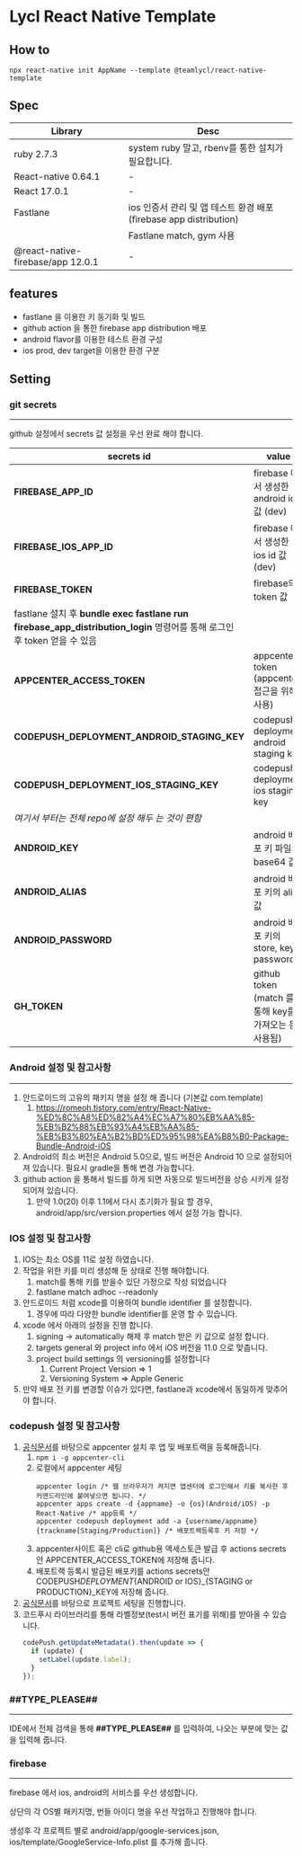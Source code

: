# Lycl React Native Template

## How to

```
npx react-native init AppName --template @teamlycl/react-native-template
```

## Spec

| Library                           | Desc                                                               |
| --------------------------------- | ------------------------------------------------------------------ |
| ruby 2.7.3                        | system ruby 말고, rbenv를 통한 설치가 필요합니다.                  |
| React-native 0.64.1               | -                                                                  |
| React 17.0.1                      | -                                                                  |
| Fastlane                          | ios 인증서 관리 및 앱 테스트 환경 배포 (firebase app distribution) |
|                                   | Fastlane match, gym 사용                                           |
| @react-native-firebase/app 12.0.1 | -                                                                  |

## features
- fastlane 을 이용한 키 동기화 및 빌드
- github action 을 통한 firebase app distribution 배포
- android flavor를 이용한 테스트 환경 구성
- ios prod, dev target을 이용한 환경 구분

## Setting

### git secrets

---

github 설정에서 secrets 값 설정을 우선 완료 해야 합니다.

| secrets id                                                                                                               | value                                                 |
| ------------------------------------------------------------------------------------------------------------------------ | ----------------------------------------------------- |
| **FIREBASE_APP_ID**                                                                                                      | firebase 에서 생성한 android id 값 (dev)                    |
| **FIREBASE_IOS_APP_ID**                                                                                                  | firebase 에서 생성한 ios id 값 (dev)                        |
| **FIREBASE_TOKEN**                                                                                                       | firebase의 token 값                                   |
| fastlane 설치 후 **bundle exec fastlane run firebase_app_distribution_login** 명령어를 통해 로그인 후 token 얻을 수 있음 |
| **APPCENTER_ACCESS_TOKEN**                                                                                               | appcenter token (appcenter 접근을 위해 사용)          |
| **CODEPUSH_DEPLOYMENT_ANDROID_STAGING_KEY**                                                                              | codepush deployment android staging key               |
| **CODEPUSH_DEPLOYMENT_IOS_STAGING_KEY**                                                                                  | codepush deployment ios staging key                   |
| _여기서 부터는 전체 repo에 설정 해두 는 것이 편함_                                                                       |
| **ANDROID_KEY**                                                                                                          | android 배포 키 파일의 base64 값                      |
| **ANDROID_ALIAS**                                                                                                        | android 배포 키의 alias 값                            |
| **ANDROID_PASSWORD**                                                                                                     | android 배포 키의 store, key password                 |
| **GH_TOKEN**                                                                                                             | github token (match 를 통해 key를 가져오는 등 사용됨) |

### Android 설정 및 참고사항

---

1. 안드로이드의 고유의 패키지 명을 설정 해 줍니다 (기본값 com.template)
   1. https://romeoh.tistory.com/entry/React-Native-%ED%8C%A8%ED%82%A4%EC%A7%80%EB%AA%85-%EB%B2%88%EB%93%A4%EB%AA%85-%EB%B3%80%EA%B2%BD%ED%95%98%EA%B8%B0-Package-Bundle-Android-iOS
2. Android의 최소 버전은 Android 5.0으로, 빌드 버전은 Android 10 으로 설정되어져 있습니다. 필요시 gradle을 통해 변경 가능합니다.
3. github action 을 통해서 빌드를 하게 되면 자동으로 빌드버전을 상승 시키게 설정 되어져 있습니다.
   1. 만약 1.0(20) 이후 1.1에서 다시 초기화가 필요 할 경우, android/app/src/version.properties 에서 설정 가능 합니다.

### IOS 설정 및 참고사항

1. IOS는 최소 OS를 11로 설정 하였습니다.
2. 작업을 위한 키를 미리 생성해 둔 상태로 진행 해야합니다.
   1. match를 통해 키를 받을수 있단 가정으로 작성 되었습니다
   2. fastlane match adhoc --readonly
3. 안드로이드 처럼 xcode를 이용하여 bundle identifier 를 설정합니다.
   1. 경우에 따라 다양한 bundle identifier를 운영 할 수 있습니다.
4. xcode 에서 아래의 설정을 진행 합니다.
   1. signing -> automatically 해제 후 match 받은 키 값으로 설정 합니다.
   2. targets general 와 project info 에서 iOS 버전을 11.0 으로 맞춥니다.
   3. project build settings 의 versioning를 설정합니다
      1. Current Project Version => 1
      2. Versioning System => Apple Generic
5. 만약 배포 전 키를 변경할 이슈가 있다면, fastlane과 xcode에서 동일하게 맞추어야 합니다.

### codepush 설정 및 참고사항

1. [공식문서](https://docs.microsoft.com/ko-kr/appcenter/distribution/codepush)를 바탕으로 appcenter 설치 후 앱 및 배포트랙을 등록해줍니다.
   1. `npm i -g appcenter-cli`
   2. 로컬에서 appcenter 세팅
      ```
      appcenter login /* 웹 브라우저가 켜지면 앱센터에 로그인해서 키를 복사한 후 커맨드라인에 붙여넣으면 됩니다. */
      appcenter apps create -d {appname} -o {os}(Android/iOS) -p React-Native /* app등록 */
      appcenter codepush deployment add -a {username/appname} {trackname[Staging/Production]} /* 배포트랙등록후 키 저장 */
      ```
   3. appcenter사이트 혹은 cli로 github용 액세스토큰 발급 후 actions secrets안 APPCENTER_ACCESS_TOKEN에 저장해 줍니다.
   4. 배포트랙 등록시 발급된 배포키를 actions secrets안 CODEPUSH*DEPLOYMENT*{ANDROID or IOS}\_{STAGING or PRODUCTION}\_KEY에 저장해 줍니다.
2. [공식문서](https://docs.microsoft.com/ko-kr/appcenter/distribution/codepush/rn-get-started)를 바탕으로 프로젝트 세팅을 진행합니다.
3. 코드푸시 라이브러리를 통해 라벨정보(test시 버전 표기를 위해)를 받아올 수 있습니다.
   ```javascript
   codePush.getUpdateMetadata().then(update => {
     if (update) {
       setLabel(update.label);
     }
   });
   ```

### ##TYPE_PLEASE##

---

IDE에서 전체 검색을 통해 **##TYPE_PLEASE##** 를 입력하여, 나오는 부분에 맞는 값을 입력해 줍니다.

### firebase

---

firebase 에서 ios, android의 서비스를 우선 생성합니다.

상단의 각 OS별 패키지명, 번들 아이디 명을 우선 작업하고 진행해야 합니다.

생성후 각 프로젝트 별로 android/app/google-services.json, ios/template/GoogleService-Info.plist 를 추가해 줍니다.
